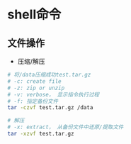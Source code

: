# shell命令

## 文件操作
* 压缩/解压
```bash
# 将/data压缩成功test.tar.gz
# -c: create file
# -z: zip or unzip
# -v: verbose， 显示指令执行过程
# -f: 指定备份文件
tar -czvf test.tar.gz /data

# 解压
# -x: extract， 从备份文件中还原/提取文件
tar -xzvf test.tar.gz
```
